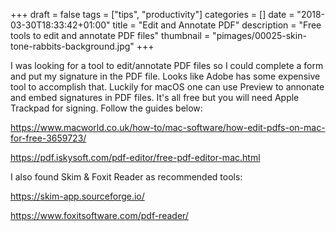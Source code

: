 +++
draft = false
tags = ["tips", "productivity"]
categories = []
date = "2018-03-30T18:33:42+01:00"
title = "Edit and Annotate PDF"
description = "Free tools to edit and annotate PDF files"
thumbnail = "pimages/00025-skin-tone-rabbits-background.jpg"
+++

I was looking for a tool to edit/annotate PDF files so I could complete a form and put my signature in the PDF file. Looks like Adobe has some expensive tool to accomplish that. Luckily for macOS one can use Preview to annonate and embed signatures in PDF files. It's all free but you will need Apple Trackpad for signing. Follow the guides below:

https://www.macworld.co.uk/how-to/mac-software/how-edit-pdfs-on-mac-for-free-3659723/

https://pdf.iskysoft.com/pdf-editor/free-pdf-editor-mac.html

I also found Skim & Foxit Reader as recommended tools:

https://skim-app.sourceforge.io/

https://www.foxitsoftware.com/pdf-reader/
